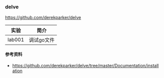 ### delve
https://github.com/derekparker/delve


|实验|简介|
|---|---|
|lab001|调试go文件|


#### 参考资料
 - https://github.com/derekparker/delve/tree/master/Documentation/installation